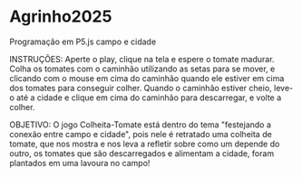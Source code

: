 # Agrinho2025
Programação em P5.js campo e cidade

INSTRUÇÕES: Aperte o play, clique na tela e espere o tomate madurar. Colha os tomates com o caminhão utilizando as setas para se mover, e clicando com o mouse em cima do caminhão quando ele estiver em cima dos tomates para conseguir colher. Quando o caminhão estiver cheio, leve-o até a cidade e clique em cima do caminhão para descarregar, e volte a colher.

OBJETIVO: O jogo Colheita-Tomate está dentro do tema "festejando a conexão entre campo e cidade", pois nele é retratado uma colheita de tomate, que nos mostra e nos leva a refletir sobre como um depende do outro, os tomates que são descarregados e alimentam a cidade, foram plantados em uma lavoura no campo!
